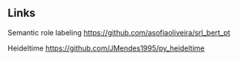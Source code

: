 ## Links
Semantic role labeling 
    https://github.com/asofiaoliveira/srl_bert_pt

Heideltime
    https://github.com/JMendes1995/py_heideltime
